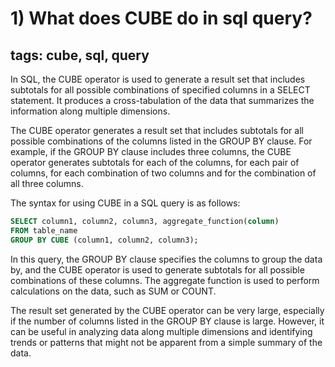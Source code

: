 # 1) What does CUBE do in sql query?
## tags: cube, sql, query

In SQL, the CUBE operator is used to generate a result set that includes subtotals for all possible combinations of specified columns in a SELECT statement. It produces a cross-tabulation of the data that summarizes the information along multiple dimensions.

The CUBE operator generates a result set that includes subtotals for all possible combinations of the columns listed in the GROUP BY clause. For example, if the GROUP BY clause includes three columns, the CUBE operator generates subtotals for each of the columns, for each pair of columns, for each combination of two columns and for the combination of all three columns.

The syntax for using CUBE in a SQL query is as follows:
  
```sql
SELECT column1, column2, column3, aggregate_function(column)
FROM table_name
GROUP BY CUBE (column1, column2, column3);
```
In this query, the GROUP BY clause specifies the columns to group the data by, and the CUBE operator is used to generate subtotals for all possible combinations of these columns. The aggregate function is used to perform calculations on the data, such as SUM or COUNT.

The result set generated by the CUBE operator can be very large, especially if the number of columns listed in the GROUP BY clause is large. However, it can be useful in analyzing data along multiple dimensions and identifying trends or patterns that might not be apparent from a simple summary of the data.
